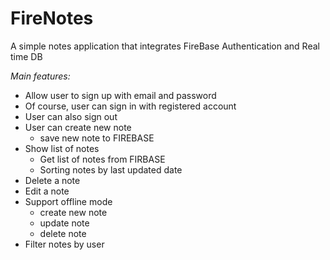 # FireNotes
A simple notes application that integrates FireBase Authentication and Real time DB

*Main features:*
- Allow user to sign up with email and password
- Of course, user can sign in with registered account
- User can also sign out
- User can create new note
	+ save new note to FIREBASE
- Show list of notes
	+ Get list of notes from FIRBASE
	+ Sorting notes by last updated date
- Delete a note
- Edit a note
- Support offline mode
	+ create new note
	+ update note
	+ delete note
- Filter notes by user